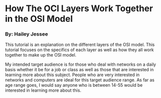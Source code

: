# How The OCI Layers Work Together in the OSI Model
### By: Hailey Jessee
This tutorial is an explanation on the different layers of the OSI model. This tutorial focuses on the specifics of each layer as well as how they all work together to make up the OSI model.

My intended target audience is for those who deal with networks on a daily basis whether it be for a job or class as well as those that are interested in learning more about this subject. People who are very interested in networks and computers are ideal for this target audience range. As far as age range goes, I would say anyone who is between 14-55 would be interested in learning more about this.
